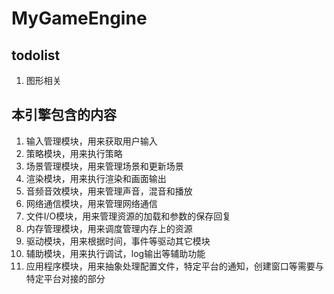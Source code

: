 # MyGameEngine
## todolist
1. 图形相关

## 本引擎包含的内容
1. 输入管理模块，用来获取用户输入
2. 策略模块，用来执行策略
3. 场景管理模块，用来管理场景和更新场景
4. 渲染模块，用来执行渲染和画面输出
5. 音频音效模块，用来管理声音，混音和播放
6. 网络通信模块，用来管理网络通信
7. 文件I/O模块，用来管理资源的加载和参数的保存回复
8. 内存管理模块，用来调度管理内存上的资源
9. 驱动模块，用来根据时间，事件等驱动其它模块
10. 辅助模块，用来执行调试，log输出等辅助功能
11. 应用程序模块，用来抽象处理配置文件，特定平台的通知，创建窗口等需要与特定平台对接的部分